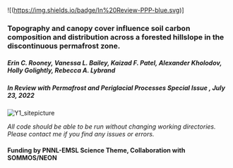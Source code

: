 ![(https://img.shields.io/badge/In%20Review-PPP-blue.svg)]

### Topography and canopy cover influence soil carbon composition and distribution across a forested hillslope in the discontinuous permafrost zone. 

##### Erin C. Rooney, Vanessa L. Bailey, Kaizad F. Patel, Alexander Kholodov, Holly Golightly, Rebecca A. Lybrand

##### *In Review with Permafrost and Periglacial Processes Special Issue , July 23, 2022*

![Y1_sitepicture](https://user-images.githubusercontent.com/61806923/180624572-ec0a8327-a769-4e67-8c19-7c2749fc18ce.png)

*All code should be able to be run without changing working directories. Please contact me if you find any issues or errors.*

#### Funding by PNNL-EMSL Science Theme, Collaboration with SOMMOS/NEON
